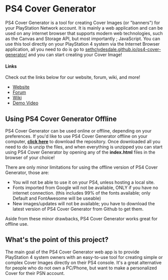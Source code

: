 # PS4 Cover Generator
PS4 Cover Generator is a tool for creating Cover Images (or "banners") for your PlayStation Network account. It is mainly a web application and can be used on any internet browser that supports modern web technologies, such as the Canvas and Storage API, but most importantly ; JavaScript. You can use this tool directly on your PlayStation 4 system via the Internet Browser application, all you need to do is go to [sethclydesdale.github.io/ps4-cover-generator/](https://sethclydesdale.github.io/ps4-cover-generator/) and you can start creating your Cover Image!

#### Links
Check out the links below for our website, forum, wiki, and more!

- [Website](https://sethclydesdale.github.io/ps4-cover-generator/)
- [Forum](http://ps4covergenerator.forumotion.com/)
- [Wiki](https://github.com/SethClydesdale/ps4-cover-generator/wiki)
- [Demo Video](https://www.youtube.com/watch?v=852T03vSygs)

## Using PS4 Cover Generator Offline
PS4 Cover Generator can be used online or offline, depending on your preferences. If you'd like to use PS4 Cover Generator offline on your computer, [**click here**](https://github.com/SethClydesdale/ps4-cover-generator/archive/master.zip) to download the repository. Once downloaded all you need to do is unzip the files, and when everything is unzipped you can start using PS4 Cover Generator by opening any of the **index.html** files in the browser of your choice!

There are only minor limitations for using the offline version of PS4 Cover Generator, those are:
- You will not be able to use it on your PS4, unless hosting a local site.
- Fonts imported from Google will not be available, ONLY if you have no internet connection. (this includes 99% of the fonts available; only Default and FontAwesome will be useable)
- New images/updates will not be available; you have to download the latest version of PS4 Cover Generator from Github to get them.

Aside from these minor drawbacks, PS4 Cover Generator works great for offline use.

## What's the point of this project?
The main goal of the PS4 Cover Generator web app is to provide PlayStation 4 system owners with an easy-to-use tool for creating simple or complex Cover Images directly on their PS4 console. It's a great alternative for people who do not own a PC/Phone, but want to make a personalized Cover for their PSN account.
